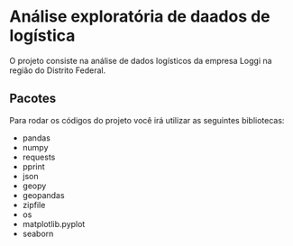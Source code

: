# Análise exploratória de daados de logística

O projeto consiste na análise de dados logísticos da empresa Loggi na região do Distrito Federal.


## Pacotes 
Para rodar os códigos do projeto você irá utilizar as seguintes bibliotecas:

- pandas
- numpy
- requests
- pprint
- json
- geopy
- geopandas
- zipfile
- os
- matplotlib.pyplot 
- seaborn 


